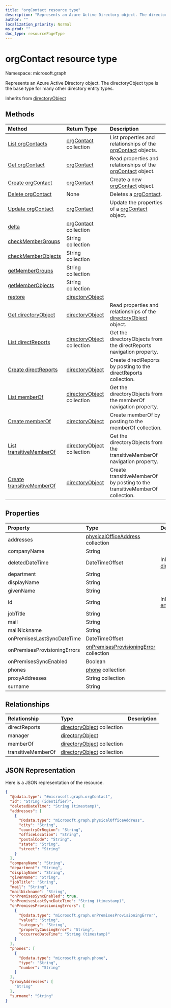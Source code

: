 ```yaml
---
title: "orgContact resource type"
description: "Represents an Azure Active Directory object. The directoryObject type is the base type for many other directory entity types."
author: ""
localization_priority: Normal
ms.prod: ""
doc_type: resourcePageType
---
```


# orgContact resource type


Namespace: microsoft.graph

Represents an Azure Active Directory object. The directoryObject type is the base type for many other directory entity types.


Inherits from [directoryObject](../resources/directoryobject.md)

## Methods
|Method|Return Type|Description|
|:---|:---|:---|
|[List orgContacts](../api/orgcontact-list.md)|[orgContact](../resources/orgcontact.md) collection|List properties and relationships of the [orgContact](../resources/orgcontact.md) objects.|
|[Get orgContact](../api/orgcontact-get.md)|[orgContact](../resources/orgcontact.md)|Read properties and relationships of the [orgContact](../resources/orgcontact.md) object.|
|[Create orgContact](../api/orgcontact-post-contacts.md)|[orgContact](../resources/orgcontact.md)|Create a new [orgContact](../resources/orgcontact.md) object.|
|[Delete orgContact](../api/orgcontact-delete.md)|None|Deletes a [orgContact](../resources/orgcontact.md).|
|[Update orgContact](../api/orgcontact-update.md)|[orgContact](../resources/orgcontact.md)|Update the properties of a [orgContact](../resources/orgcontact.md) object.|
|[delta](../api/orgcontact-delta.md)|[orgContact](../resources/orgcontact.md) collection||
|[checkMemberGroups](../api/orgcontact-checkmembergroups.md)|String collection||
|[checkMemberObjects](../api/orgcontact-checkmemberobjects.md)|String collection||
|[getMemberGroups](../api/orgcontact-getmembergroups.md)|String collection||
|[getMemberObjects](../api/orgcontact-getmemberobjects.md)|String collection||
|[restore](../api/orgcontact-restore.md)|[directoryObject](../resources/directoryobject.md)||
|[Get directoryObject](../api/directoryobject-get.md)|[directoryObject](../resources/directoryobject.md)|Read properties and relationships of the [directoryObject](../resources/directoryobject.md) object.|
|[List directReports](../api/orgcontact-list-directreports.md)|[directoryObject](../resources/directoryobject.md) collection|Get the directoryObjects from the directReports navigation property.|
|[Create directReports](../api/orgcontact-post-directreports.md)|[directoryObject](../resources/directoryobject.md)|Create directReports by posting to the directReports collection.|
|[List memberOf](../api/orgcontact-list-memberof.md)|[directoryObject](../resources/directoryobject.md) collection|Get the directoryObjects from the memberOf navigation property.|
|[Create memberOf](../api/orgcontact-post-memberof.md)|[directoryObject](../resources/directoryobject.md)|Create memberOf by posting to the memberOf collection.|
|[List transitiveMemberOf](../api/orgcontact-list-transitivememberof.md)|[directoryObject](../resources/directoryobject.md) collection|Get the directoryObjects from the transitiveMemberOf navigation property.|
|[Create transitiveMemberOf](../api/orgcontact-post-transitivememberof.md)|[directoryObject](../resources/directoryobject.md)|Create transitiveMemberOf by posting to the transitiveMemberOf collection.|

## Properties
|Property|Type|Description|
|:---|:---|:---|
|addresses|[physicalOfficeAddress](../resources/physicalofficeaddress.md) collection||
|companyName|String||
|deletedDateTime|DateTimeOffset| Inherited from [directoryObject](../resources/directoryobject.md)|
|department|String||
|displayName|String||
|givenName|String||
|id|String| Inherited from [entity](../resources/entity.md)|
|jobTitle|String||
|mail|String||
|mailNickname|String||
|onPremisesLastSyncDateTime|DateTimeOffset||
|onPremisesProvisioningErrors|[onPremisesProvisioningError](../resources/onpremisesprovisioningerror.md) collection||
|onPremisesSyncEnabled|Boolean||
|phones|[phone](../resources/phone.md) collection||
|proxyAddresses|String collection||
|surname|String||

## Relationships
|Relationship|Type|Description|
|:---|:---|:---|
|directReports|[directoryObject](../resources/directoryobject.md) collection||
|manager|[directoryObject](../resources/directoryobject.md)||
|memberOf|[directoryObject](../resources/directoryobject.md) collection||
|transitiveMemberOf|[directoryObject](../resources/directoryobject.md) collection||

## JSON Representation
Here is a JSON representation of the resource.
<!-- {
  "blockType": "resource",
  "keyProperty": "id",
  "@odata.type": "microsoft.graph.orgContact",
  "baseType": "microsoft.graph.directoryObject",
  "openType": true
}
-->
``` json
{
  "@odata.type": "#microsoft.graph.orgContact",
  "id": "String (identifier)",
  "deletedDateTime": "String (timestamp)",
  "addresses": [
    {
      "@odata.type": "microsoft.graph.physicalOfficeAddress",
      "city": "String",
      "countryOrRegion": "String",
      "officeLocation": "String",
      "postalCode": "String",
      "state": "String",
      "street": "String"
    }
  ],
  "companyName": "String",
  "department": "String",
  "displayName": "String",
  "givenName": "String",
  "jobTitle": "String",
  "mail": "String",
  "mailNickname": "String",
  "onPremisesSyncEnabled": true,
  "onPremisesLastSyncDateTime": "String (timestamp)",
  "onPremisesProvisioningErrors": [
    {
      "@odata.type": "microsoft.graph.onPremisesProvisioningError",
      "value": "String",
      "category": "String",
      "propertyCausingError": "String",
      "occurredDateTime": "String (timestamp)"
    }
  ],
  "phones": [
    {
      "@odata.type": "microsoft.graph.phone",
      "type": "String",
      "number": "String"
    }
  ],
  "proxyAddresses": [
    "String"
  ],
  "surname": "String"
}
```

